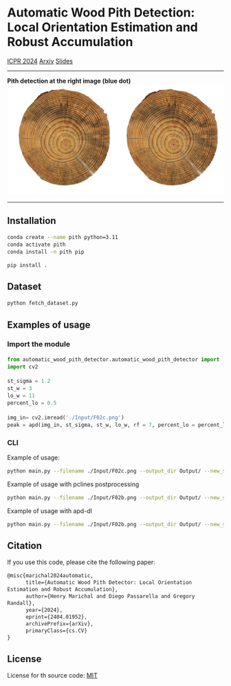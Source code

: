 # Automatic Wood Pith Detection: Local Orientation Estimation and Robust Accumulation

[ICPR 2024](https://link.springer.com/chapter/10.1007/978-3-031-78447-7_1) [Arxiv](https://arxiv.org/abs/2404.01952) [Slides](./assets/apd.pdf)

[link_urudendro]: https://iie.fing.edu.uy/proyectos/madera/

***
**Pith detection at the right image (blue dot)**
![F02b_input_output.png](assets%2FF02b_input_output.png)
***

## Installation
```bash
conda create --name pith python=3.11
conda activate pith
conda install -n pith pip
```
```bash
pip install .
```

## Dataset

```bash
python fetch_dataset.py
```

## Examples of usage
### Import the module
```python
from automatic_wood_pith_detector.automatic_wood_pith_detector import  apd, apd_pcl, apd_dl
import cv2 

st_sigma = 1.2
st_w = 3
lo_w = 11
percent_lo = 0.5

img_in= cv2.imread('./Input/F02c.png')
peak = apd(img_in, st_sigma, st_w, lo_w, rf = 7, percent_lo = percent_lo, max_iter = 11, epsilon =10 ** -3)

```

### CLI
Example of usage:
```bash
python main.py --filename ./Input/F02c.png --output_dir Output/ --new_shape 640 --debug 1
```

Example of usage with pclines postprocessing
```bash
python main.py --filename ./Input/F02b.png --output_dir Output/ --new_shape 640 --debug 1 --method 1
```

Example of usage with apd-dl
```bash
python main.py --filename ./Input/F02b.png --output_dir Output/ --new_shape 640 --debug 1 --method 2
```

## Citation
If you use this code, please cite the following paper:

```
@misc{marichal2024automatic,
      title={Automatic Wood Pith Detector: Local Orientation Estimation and Robust Accumulation}, 
      author={Henry Marichal and Diego Passarella and Gregory Randall},
      year={2024},
      eprint={2404.01952},
      archivePrefix={arXiv},
      primaryClass={cs.CV}
}
```

## License
License for th source code: [MIT](./LICENSE)


